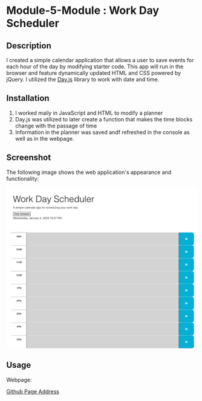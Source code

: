 # Module-5-Module : Work Day Scheduler

## Description

I created a simple calendar application that allows a user to save events for each hour of the day by modifying starter code. This app will run in the browser and feature dynamically updated HTML and CSS powered by jQuery. I utilized the [Day.js](https://day.js.org/en/) library to work with date and time. 

## Installation

1. I worked maily in JavaScript and HTML to modify a planner
2. Day.js was utilized to later create a function that makes the time blocks change with the passage of time
3. Information in the planner was saved andf refreshed in the console as well as in the webpage. 


## Screenshot

The following image shows the web application's appearance and functionality:

![screenshot-of-website-image](./Assets/_Users_jonathandelacruz_bootcamp_Module-5-Challenge_index.html.png)

## Usage

Webpage:

 [Github Page Address](https://github.com/delacruzjonathan/Module-5-Challenge)
